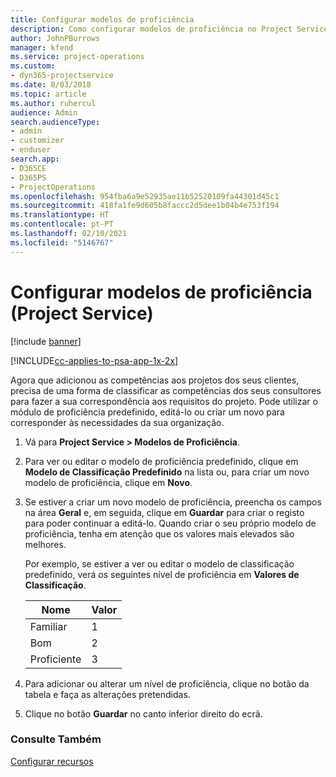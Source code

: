 ```yaml
---
title: Configurar modelos de proficiência
description: Como configurar modelos de proficiência no Project Service
author: JohnPBurrows
manager: kfend
ms.service: project-operations
ms.custom:
- dyn365-projectservice
ms.date: 8/03/2018
ms.topic: article
ms.author: ruhercul
audience: Admin
search.audienceType:
- admin
- customizer
- enduser
search.app:
- D365CE
- D365PS
- ProjectOperations
ms.openlocfilehash: 954fba6a9e52935ae11b52520109fa44301d45c1
ms.sourcegitcommit: 418fa1fe9d605b8faccc2d5dee1b04b4e753f194
ms.translationtype: HT
ms.contentlocale: pt-PT
ms.lasthandoff: 02/10/2021
ms.locfileid: "5146767"
---
```

# <a name="set-up-proficiency-models-project-service"></a>Configurar modelos de proficiência (Project Service)

[!include [banner](../includes/psa-now-project-operations.md)]

[!INCLUDE[cc-applies-to-psa-app-1x-2x](../includes/cc-applies-to-psa-app-1x-2x.md)]

Agora que adicionou as competências aos projetos dos seus clientes, precisa de uma forma de classificar as competências dos seus consultores para fazer a sua correspondência aos requisitos do projeto. Pode utilizar o módulo de proficiência predefinido, editá-lo ou criar um novo para corresponder às necessidades da sua organização.  
  
1.  Vá para **Project Service > Modelos de Proficiência**.  
  
2.  Para ver ou editar o modelo de proficiência predefinido, clique em **Modelo de Classificação Predefinido** na lista ou, para criar um novo modelo de proficiência, clique em **Novo**.  
  
3.  Se estiver a criar um novo modelo de proficiência, preencha os campos na área **Geral** e, em seguida, clique em **Guardar** para criar o registo para poder continuar a editá-lo. Quando criar o seu próprio modelo de proficiência, tenha em atenção que os valores mais elevados são melhores.  
  
     Por exemplo, se estiver a ver ou editar o modelo de classificação predefinido, verá os seguintes nível de proficiência em **Valores de Classificação**.  
  
    |Nome|Valor|  
    |----------|-----------|  
    |Familiar|1|  
    |Bom|2|  
    |Proficiente|3|  
  
4.  Para adicionar ou alterar um nível de proficiência, clique no botão da tabela e faça as alterações pretendidas.  
  
5.  Clique no botão **Guardar** no canto inferior direito do ecrã.  
  
### <a name="see-also"></a>Consulte Também  
 [Configurar recursos](../psa/set-up-resources.md)
